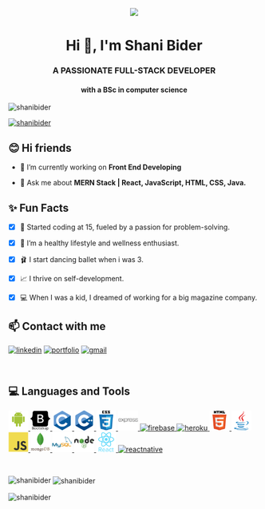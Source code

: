 <p align="center">
<img src="https://capsule-render.vercel.app/api?type=waving&color=auto&height=300&section=header&text=Hi%20Everyone!&fontSize=70"/>
<h1 align="center">Hi 👋, I'm Shani Bider</h1>
<h3 align="center">A PASSIONATE FULL-STACK DEVELOPER</h3>
<h4 align="center">with a BSc in computer science</h4>


<p align="left"> <img src="https://komarev.com/ghpvc/?username=shanibider&label=Profile%20views&color=0e75b6&style=flat" alt="shanibider" /> </p>

<p align="left"> <a href="https://github.com/ryo-ma/github-profile-trophy"><img src="https://github-profile-trophy.vercel.app/?username=shanibider" alt="shanibider" /></a> </p>
  

## 😊 Hi friends 

- 🔭 I’m currently working on **Front End Developing**

- 💬 Ask me about **MERN Stack | React, JavaScript, HTML, CSS, Java.**


## ✨ Fun Facts 
- [x] 🚀 Started coding at 15, fueled by a passion for problem-solving.
- [x] 🍏 I’m a healthy lifestyle and wellness enthusiast.
- [x] 🩰 I start dancing ballet when i was 3.
- [x] 📈 I thrive on self-development.
- [x] 💻 When I was a kid, I dreamed of working for a big magazine company.


## 📫 Contact with me
[![linkedin](https://img.shields.io/badge/linkedin-0A66C2?style=for-the-badge&logo=linkedin&logoColor=white)](https://www.linkedin.com/in/shani-bider/)
[![portfolio](https://img.shields.io/badge/my_portfolio-000?style=for-the-badge&logo=ko-fi&logoColor=white)](https://shanibider.github.io/Portfolio/)
[![gmail](https://img.shields.io/badge/gmail-0A66C2?style=for-the-badge&logo=gmail&logoColor=white)](mailto:shanibider@gmail.com)


<br>

## 💻 Languages and Tools
<p align="left"> <a href="https://developer.android.com" target="_blank" rel="noreferrer"> <img src="https://raw.githubusercontent.com/devicons/devicon/master/icons/android/android-original-wordmark.svg" alt="android" width="40" height="40"/> </a> <a href="https://getbootstrap.com" target="_blank" rel="noreferrer"> <img src="https://raw.githubusercontent.com/devicons/devicon/master/icons/bootstrap/bootstrap-plain-wordmark.svg" alt="bootstrap" width="40" height="40"/> </a> <a href="https://www.cprogramming.com/" target="_blank" rel="noreferrer"> <img src="https://raw.githubusercontent.com/devicons/devicon/master/icons/c/c-original.svg" alt="c" width="40" height="40"/> </a> <a href="https://www.w3schools.com/cpp/" target="_blank" rel="noreferrer"> <img src="https://raw.githubusercontent.com/devicons/devicon/master/icons/cplusplus/cplusplus-original.svg" alt="cplusplus" width="40" height="40"/> </a> <a href="https://www.w3schools.com/css/" target="_blank" rel="noreferrer"> <img src="https://raw.githubusercontent.com/devicons/devicon/master/icons/css3/css3-original-wordmark.svg" alt="css3" width="40" height="40"/> </a> <a href="https://expressjs.com" target="_blank" rel="noreferrer"> <img src="https://raw.githubusercontent.com/devicons/devicon/master/icons/express/express-original-wordmark.svg" alt="express" width="40" height="40"/> </a> <a href="https://firebase.google.com/" target="_blank" rel="noreferrer"> <img src="https://www.vectorlogo.zone/logos/firebase/firebase-icon.svg" alt="firebase" width="40" height="40"/> </a> <a href="https://heroku.com" target="_blank" rel="noreferrer"> <img src="https://www.vectorlogo.zone/logos/heroku/heroku-icon.svg" alt="heroku" width="40" height="40"/> </a> <a href="https://www.w3.org/html/" target="_blank" rel="noreferrer"> <img src="https://raw.githubusercontent.com/devicons/devicon/master/icons/html5/html5-original-wordmark.svg" alt="html5" width="40" height="40"/> </a> <a href="https://www.java.com" target="_blank" rel="noreferrer"> <img src="https://raw.githubusercontent.com/devicons/devicon/master/icons/java/java-original.svg" alt="java" width="40" height="40"/> </a> <a href="https://developer.mozilla.org/en-US/docs/Web/JavaScript" target="_blank" rel="noreferrer"> <img src="https://raw.githubusercontent.com/devicons/devicon/master/icons/javascript/javascript-original.svg" alt="javascript" width="40" height="40"/> </a> <a href="https://www.mongodb.com/" target="_blank" rel="noreferrer"> <img src="https://raw.githubusercontent.com/devicons/devicon/master/icons/mongodb/mongodb-original-wordmark.svg" alt="mongodb" width="40" height="40"/> </a> <a href="https://www.mysql.com/" target="_blank" rel="noreferrer"> <img src="https://raw.githubusercontent.com/devicons/devicon/master/icons/mysql/mysql-original-wordmark.svg" alt="mysql" width="40" height="40"/> </a> <a href="https://nodejs.org" target="_blank" rel="noreferrer"> <img src="https://raw.githubusercontent.com/devicons/devicon/master/icons/nodejs/nodejs-original-wordmark.svg" alt="nodejs" width="40" height="40"/> </a> <a href="https://reactjs.org/" target="_blank" rel="noreferrer"> <img src="https://raw.githubusercontent.com/devicons/devicon/master/icons/react/react-original-wordmark.svg" alt="react" width="40" height="40"/> </a> <a href="https://reactnative.dev/" target="_blank" rel="noreferrer"> <img src="https://reactnative.dev/img/header_logo.svg" alt="reactnative" width="40" height="40"/> </a> </p>

<br> 

<p><img align="left" src="https://github-readme-stats.vercel.app/api/top-langs?username=shanibider&show_icons=true&locale=en&layout=compact" alt="shanibider" /></p>

<p>&nbsp;<img align="center" src="https://github-readme-stats.vercel.app/api?username=shanibider&show_icons=true&locale=en" alt="shanibider" /></p>

<p><img align="center" src="https://github-readme-streak-stats.herokuapp.com/?user=shanibider&" alt="shanibider" /></p>
